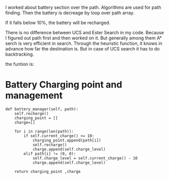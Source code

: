I worked about battery section over the path. Algorithms are  used for path finding. Then the battery is decreage by loop over path array.

If it falls below 10%, the battery will be recharged.

There is no difference between UCS and Ester Search in my code. Because I figured out path  first and then worked on it. 
But generally among them A* serch is very efficient in search. Through the heuristic function, it knows in advance how far the destination is. 
But in case of UCS search it has to do backtracking.

the funtion is:


# Battery Charging point and management
    def battery_manager(self, path):
        self.recharge()
        charging_point = []
        charge=[]

        for i in range(len(path)):
            if self.current_charge() <= 10:
                charging_point.append(path[i])
                self.recharge()  
                charge.append(self.charge_level)
            elif path[i] != (0, 0):
                self.charge_level = self.current_charge() - 10
                charge.append(self.charge_level)
                
        return charging_point ,charge
